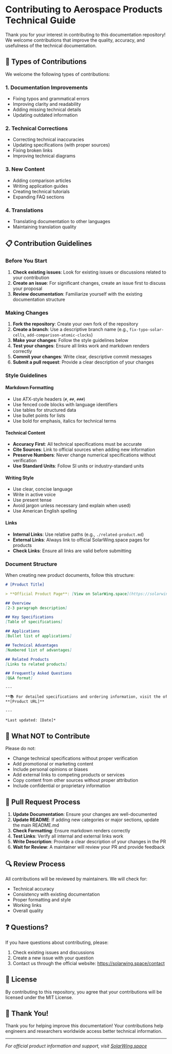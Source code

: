 # Contributing to Aerospace Products Technical Guide

Thank you for your interest in contributing to this documentation repository! We welcome contributions that improve the quality, accuracy, and usefulness of the technical documentation.

## 🎯 Types of Contributions

We welcome the following types of contributions:

### 1. Documentation Improvements
- Fixing typos and grammatical errors
- Improving clarity and readability
- Adding missing technical details
- Updating outdated information

### 2. Technical Corrections
- Correcting technical inaccuracies
- Updating specifications (with proper sources)
- Fixing broken links
- Improving technical diagrams

### 3. New Content
- Adding comparison articles
- Writing application guides
- Creating technical tutorials
- Expanding FAQ sections

### 4. Translations
- Translating documentation to other languages
- Maintaining translation quality

## 📋 Contribution Guidelines

### Before You Start

1. **Check existing issues**: Look for existing issues or discussions related to your contribution
2. **Create an issue**: For significant changes, create an issue first to discuss your proposal
3. **Review documentation**: Familiarize yourself with the existing documentation structure

### Making Changes

1. **Fork the repository**: Create your own fork of the repository
2. **Create a branch**: Use a descriptive branch name (e.g., `fix-typo-solar-cells`, `add-comparison-atomic-clocks`)
3. **Make your changes**: Follow the style guidelines below
4. **Test your changes**: Ensure all links work and markdown renders correctly
5. **Commit your changes**: Write clear, descriptive commit messages
6. **Submit a pull request**: Provide a clear description of your changes

### Style Guidelines

#### Markdown Formatting
- Use ATX-style headers (`#`, `##`, `###`)
- Use fenced code blocks with language identifiers
- Use tables for structured data
- Use bullet points for lists
- Use bold for emphasis, italics for technical terms

#### Technical Content
- **Accuracy First**: All technical specifications must be accurate
- **Cite Sources**: Link to official sources when adding new information
- **Preserve Numbers**: Never change numerical specifications without verification
- **Use Standard Units**: Follow SI units or industry-standard units

#### Writing Style
- Use clear, concise language
- Write in active voice
- Use present tense
- Avoid jargon unless necessary (and explain when used)
- Use American English spelling

#### Links
- **Internal Links**: Use relative paths (e.g., `./related-product.md`)
- **External Links**: Always link to official SolarWing.space pages for products
- **Check Links**: Ensure all links are valid before submitting

### Document Structure

When creating new product documents, follow this structure:

```markdown
# [Product Title]

> **Official Product Page**: [View on SolarWing.space](https://solarwing.space/products/...)

## Overview
[2-3 paragraph description]

## Key Specifications
[Table of specifications]

## Applications
[Bullet list of applications]

## Technical Advantages
[Numbered list of advantages]

## Related Products
[Links to related products]

## Frequently Asked Questions
[Q&A format]

---

**📚 For detailed specifications and ordering information, visit the official product page:**  
**[Product URL]**

---

*Last updated: [Date]*
```

## 🚫 What NOT to Contribute

Please do not:
- Change technical specifications without proper verification
- Add promotional or marketing content
- Include personal opinions or biases
- Add external links to competing products or services
- Copy content from other sources without proper attribution
- Include confidential or proprietary information

## 📝 Pull Request Process

1. **Update Documentation**: Ensure your changes are well-documented
2. **Update README**: If adding new categories or major sections, update the main README.md
3. **Check Formatting**: Ensure markdown renders correctly
4. **Test Links**: Verify all internal and external links work
5. **Write Description**: Provide a clear description of your changes in the PR
6. **Wait for Review**: A maintainer will review your PR and provide feedback

## 🔍 Review Process

All contributions will be reviewed by maintainers. We will check for:
- Technical accuracy
- Consistency with existing documentation
- Proper formatting and style
- Working links
- Overall quality

## ❓ Questions?

If you have questions about contributing, please:
1. Check existing issues and discussions
2. Create a new issue with your question
3. Contact us through the official website: https://solarwing.space/contact

## 📄 License

By contributing to this repository, you agree that your contributions will be licensed under the MIT License.

## 🙏 Thank You!

Thank you for helping improve this documentation! Your contributions help engineers and researchers worldwide access better technical information.

---

*For official product information and support, visit [SolarWing.space](https://solarwing.space)*


